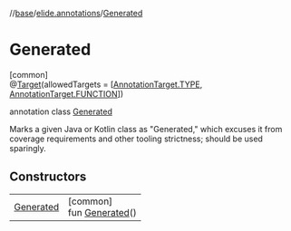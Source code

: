 //[base](../../../index.md)/[elide.annotations](../index.md)/[Generated](index.md)

# Generated

[common]\
@[Target](https://kotlinlang.org/api/latest/jvm/stdlib/kotlin.annotation/-target/index.html)(allowedTargets = [[AnnotationTarget.TYPE](https://kotlinlang.org/api/latest/jvm/stdlib/kotlin.annotation/-annotation-target/-t-y-p-e/index.html), [AnnotationTarget.FUNCTION](https://kotlinlang.org/api/latest/jvm/stdlib/kotlin.annotation/-annotation-target/-f-u-n-c-t-i-o-n/index.html)])

annotation class [Generated](index.md)

Marks a given Java or Kotlin class as &quot;Generated,&quot; which excuses it from coverage requirements and other tooling strictness; should be used sparingly.

## Constructors

| | |
|---|---|
| [Generated](-generated.md) | [common]<br>fun [Generated](-generated.md)() |
